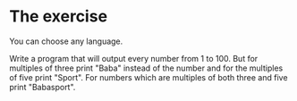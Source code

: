 # The exercise
You can choose any language.

Write a program that will output every number from 1 to 100. But for multiples of three print "Baba" instead of the number and for the multiples of five print "Sport". For numbers which are multiples of both three and five print "Babasport".
